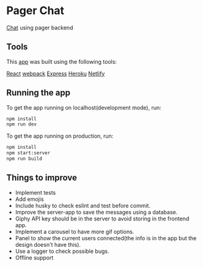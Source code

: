 # Pager Chat
[Chat](https://zen-agnesi-18001d.netlify.app/) using pager backend

## Tools
This [app](https://zen-agnesi-18001d.netlify.app/) was built using the following tools:

[React](https://reactjs.org/)
[webpack](https://webpack.js.org/)
[Express](https://expressjs.com/)
[Heroku](https://www.heroku.com/)
[Netlify](https://www.netlify.com/)

## Running the app

To get the app running on localhost(development mode), run:

```bash
npm install
npm run dev
```

To get the app running on production, run:
```bash
npm install
npm start:server
npm run build
```

## Things to improve
- Implement tests
- Add emojis
- Include husky to check eslint and test before commit.
- Improve the server-app to save the messages using a database.
- Giphy API key should be in the server to avoid storing in the frontend app.
- Implement a carousel to have more gif options.
- Panel to show the current users connected(the info is in the app but the design doesn't have this).
- Use a logger to check possible bugs.
- Offline support

